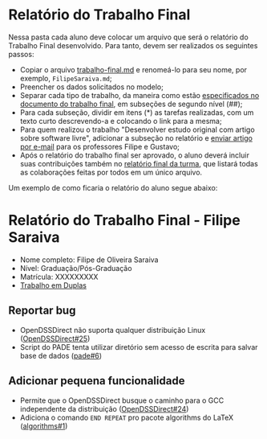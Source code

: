 # Relatório do Trabalho Final

Nessa pasta cada aluno deve colocar um arquivo que será o relatório do Trabalho Final desenvolvido. Para tanto, devem ser realizados os seguintes passos:

* Copiar o arquivo [trabalho-final.md](trabalho-final.md) e renomeá-lo para seu nome, por exemplo, `FilipeSaraiva.md`;
* Preencher os dados solicitados no modelo;
* Separar cada tipo de trabalho, da maneira como estão [especificados no documento do trabalho final](https://github.com/gustavopinto/tesl/blob/master/trabalho-final.md), em subseções de segundo nível (##);
* Para cada subseção, dividir em itens (\*) as tarefas realizadas, com um texto curto descrevendo-a e colocando o link para a mesma;
* Para quem realizou o trabalho "Desenvolver estudo original com artigo sobre software livre", adicionar a subseção no relatório e [enviar artigo por e-mail](https://github.com/gustavopinto/tesl#professores) para os professores Filipe e Gustavo;
* Após o relatório do trabalho final ser aprovado, o aluno deverá incluir suas contribuições também no [relatório final da turma](trabalho-final-turma.md), que listará todas as colaborações feitas por todos em um único arquivo.

Um exemplo de como ficaria o relatório do aluno segue abaixo:

# Relatório do Trabalho Final - Filipe Saraiva

* Nome completo: Filipe de Oliveira Saraiva
* Nível: Graduação/Pós-Graduação
* Matrícula: XXXXXXXXX
* [Trabalho em Duplas]()

## Reportar bug

* OpenDSSDirect não suporta qualquer distribuição Linux ([OpenDSSDirect#25](https://github.com/Muxelmann/OpenDSSDirect.make/issues/25))
* Script do PADE tenta utilizar diretório sem acesso de escrita para salvar base de dados ([pade#6](https://github.com/grei-ufc/pade/issues/6))

## Adicionar pequena funcionalidade

* Permite que o OpenDSSDirect busque o caminho para o GCC independente da distribuição ([OpenDSSDirect#24](https://github.com/Muxelmann/OpenDSSDirect.make/pull/24))
* Adiciona o comando `END REPEAT` pro pacote algorithms do LaTeX ([algorithms#1](https://github.com/rbrito/algorithms/pull/1))
